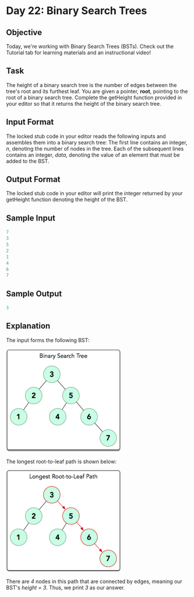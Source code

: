 # Day 22: Binary Search Trees

## Objective
Today, we're working with Binary Search Trees (BSTs). Check out the Tutorial tab for learning materials and an instructional video!

## Task

The height of a binary search tree is the number of edges between the tree's root and its furthest leaf. You are given a pointer, **root**, pointing to the root of a binary search tree. Complete the getHeight function provided in your editor so that it returns the height of the binary search tree.

## Input Format

The locked stub code in your editor reads the following inputs and assembles them into a binary search tree:
The first line contains an integer, *n*, denoting the number of nodes in the tree.
Each of the subsequent lines contains an integer, *data*, denoting the value of an element that must be added to the BST.

## Output Format

The locked stub code in your editor will print the integer returned by your getHeight function denoting the height of the BST.

## Sample Input

```c++
7
3
5
2
1
4
6
7
```

## Sample Output

```c++
3
```

## Explanation

The input forms the following BST:

![BST](input.png)

The longest root-to-leaf path is shown below:

![Longest Leg](height.png)

There are *4* nodes in this path that are connected by edges, meaning our BST's *height = 3*. Thus, we print *3* as our answer.
